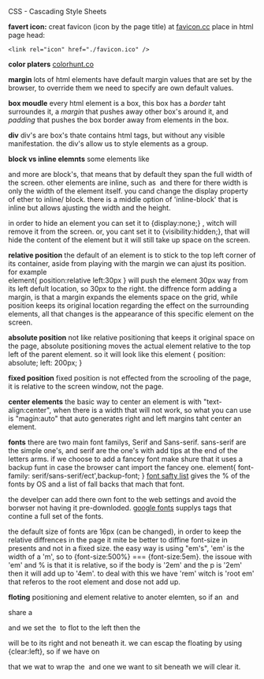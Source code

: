 CSS - Cascading Style Sheets

**favert icon:**
creat favicon (icon by the page title) at [favicon.cc](https://www.favicon.cc/)
place in html page head:

```
<link rel="icon" href="./favicon.ico" />
```

**color platers**
[colorhunt.co](https://colorhunt.co/)

**margin**
lots of html elements have default margin values that are set by the browser, to override them we need to specify are own default values.

**box moudle**
every html element is a box, this box has a _border_ taht surroundes it, a _margin_ that pushes away other box's around it, and _padding_ that pushes the box border away from elements in the box.

**div**
div's are box's thate contains html tags, but without any visible manifestation. the div's allow us to style elements as a group.

**block vs inline elemnts**
some elements like <p> <div> and more are block's, that means that by default they span the full width of the screen. other elements are inline, such as <img> <span> and there for there width is only the width of the element itself.
you cand change the display property of ether to inline/ block. there is a middle option of 'inline-block' that is inline but allows ajusting the width and the height.

in order to hide an element you can set it to {display:none;} , witch will remove it from the screen. or, you cant set it to {visibility:hidden;}, that will hide the content of the element but it will still take up space on the screen.

**relative position**
the default of an element is to stick to the top left corner of its container, aside from playing with the margin we can ajust its position. for example  
element{
position:relative
left:30px
}
will push the element 30px way from its left defult location, so 30px to the right. the diffrence form adding a margin, is that a margin expands the elements space on the grid, while position keeps its original location regarding the effect on the surrounding elements, all that changes is the appearance of this specific element on the screen.

**absolute position**
not like relative positioning that keeps it original space on the page, absolute positioning moves the actual element relative to the top left of the parent element.
so it will look like this
element {
position: absolute;
left: 200px;
}

**fixed position**
fixed position is not effected from the scrooling of the page, it is relative to the screen window, not the page.

**center elements**
the basic way to center an element is with "text-align:center", when there is a width that will not work, so what you can use is "magin:auto" that auto generates right and left margins taht center an element.

**fonts**
there are two main font familys, Serif and Sans-serif. sans-serif are the simple one's, and serif are the one's with add tips at the end of the letters arms. if we choose to add a fancey font make shure that it uses a backup funt in case the browser cant import the fancey one.
element{
font-family: serif/sans-serif/ect',backup-font;
}
[font safty list](https://www.cssfontstack.com) gives the % of the fonts by OS and a list of fall backs that mach that font.

the develper can add there own font to the web settings and avoid the borwser not having it pre-downloded.
[google fonts](https://fonts.google.com/?subset=vietnamese&preview.text=ubuntu&preview.text_type=custom) supplys <link> tags that contine a full set of the fonts.

the default size of fonts are 16px (can be changed), in order to keep the relative diffrences in the page it mite be better to diffine font-size in presents and not in a fixed size. the easy way is using "em's", 'em' is the width of a 'm', so to {font-size:500%} === {font-size:5em}.
the issoue with 'em' and % is that it is relative, so if the body is '2em' and the p is '2em' then it will add up to '4em'. to deal with this we have 'rem' witch is 'root em' that referos to the root element and dose not add up.

**floting**
positioning and element relative to anoter elemten, so if an <img> and <p> share a <div> and we set the <img> to flot to the left then the <p> will be to its right and not beneath it.
we can escap the floating by using {clear:left}, so if we have on <p> that we wat to wrap the <img> and one we want to sit beneath we will clear it.
